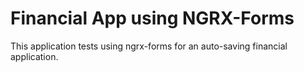 # Financial App using NGRX-Forms

This application tests using ngrx-forms for an auto-saving financial application.
